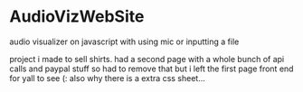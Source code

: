 # AudioVizWebSite
audio visualizer on javascript with using mic or inputting a file

project i made to sell shirts. had a second page with a whole bunch of api calls and paypal stuff so had to remove that but i left the first page front end for yall to see (:
also why there is a extra css sheet...
